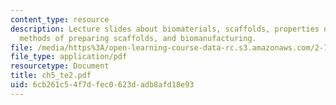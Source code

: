 ```yaml
---
content_type: resource
description: Lecture slides about biomaterials, scaffolds, properties of matrices,
  methods of preparing scaffolds, and biomanufacturing.
file: /media/https%3A/open-learning-course-data-rc.s3.amazonaws.com/2-782j-design-of-medical-devices-and-implants-spring-2006/6cb261c54f7dfec0623dadb8afd18e93_ch5_te2.pdf
file_type: application/pdf
resourcetype: Document
title: ch5_te2.pdf
uid: 6cb261c5-4f7d-fec0-623d-adb8afd18e93
---
```

